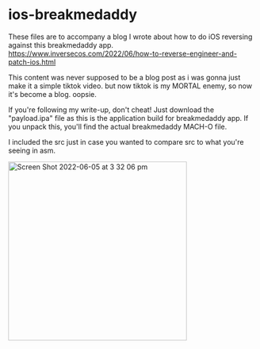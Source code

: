 # ios-breakmedaddy
These files are to accompany a blog I wrote about how to do iOS reversing against this breakmedaddy app. 
https://www.inversecos.com/2022/06/how-to-reverse-engineer-and-patch-ios.html

This content was never supposed to be a blog post as i was gonna just make it a simple tiktok video. but now tiktok is my MORTAL enemy, so now it's become a blog. oopsie.

If you're following my write-up, don't cheat! Just download the "payload.ipa" file as this is the application build for breakmedaddy app. If you unpack this, you'll find the actual breakmedaddy MACH-O file. 

I included the src just in case you wanted to compare src to what you're seeing in asm. 

<img width="360" alt="Screen Shot 2022-06-05 at 3 32 06 pm" src="https://user-images.githubusercontent.com/18277462/172036730-321ff0a7-7899-4de1-8302-618c61f8b72c.png">

